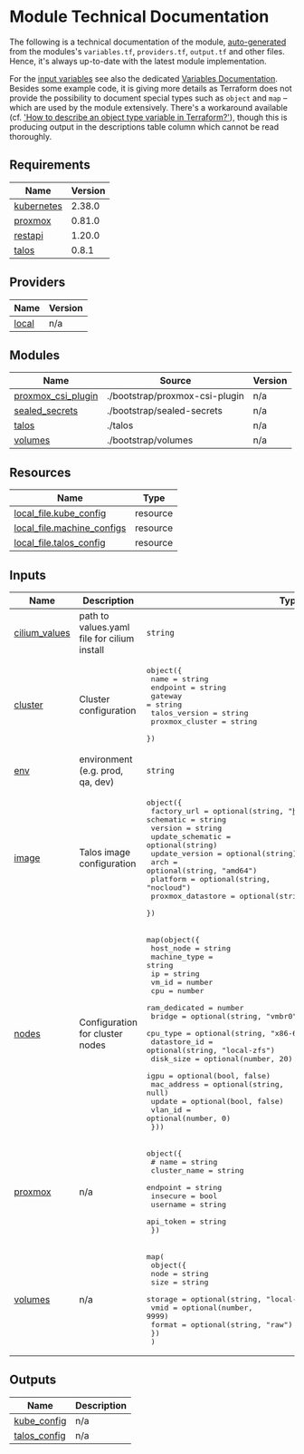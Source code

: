 # Module Technical Documentation

The following is a technical documentation of the module, [auto-generated](https://github.com/terraform-docs/terraform-docs) from the modules's `variables.tf`, `providers.tf`, `output.tf` and other files.  Hence, it's always up-to-date with the latest module implementation.

For the [input variables](#inputs) see also the dedicated [Variables Documentation](variables.md).  Besides some example code, it is giving more details as Terraform does not provide the possibility to document special types such as `object` and `map` – which are used by the module extensively.  There's a workaround available (cf. ['How to describe an object type variable in Terraform?'](https://stackoverflow.com/questions/72183481/how-to-describe-an-object-type-variable-in-terraform)), though this is producing output in the descriptions table column which cannot be read thoroughly.

<!-- BEGIN_TF_DOCS -->
## Requirements

| Name | Version |
|------|---------|
| <a name="requirement_kubernetes"></a> [kubernetes](#requirement\_kubernetes) | 2.38.0 |
| <a name="requirement_proxmox"></a> [proxmox](#requirement\_proxmox) | 0.81.0 |
| <a name="requirement_restapi"></a> [restapi](#requirement\_restapi) | 1.20.0 |
| <a name="requirement_talos"></a> [talos](#requirement\_talos) | 0.8.1 |

## Providers

| Name | Version |
|------|---------|
| <a name="provider_local"></a> [local](#provider\_local) | n/a |

## Modules

| Name | Source | Version |
|------|--------|---------|
| <a name="module_proxmox_csi_plugin"></a> [proxmox\_csi\_plugin](#module\_proxmox\_csi\_plugin) | ./bootstrap/proxmox-csi-plugin | n/a |
| <a name="module_sealed_secrets"></a> [sealed\_secrets](#module\_sealed\_secrets) | ./bootstrap/sealed-secrets | n/a |
| <a name="module_talos"></a> [talos](#module\_talos) | ./talos | n/a |
| <a name="module_volumes"></a> [volumes](#module\_volumes) | ./bootstrap/volumes | n/a |

## Resources

| Name | Type |
|------|------|
| [local_file.kube_config](https://registry.terraform.io/providers/hashicorp/local/latest/docs/resources/file) | resource |
| [local_file.machine_configs](https://registry.terraform.io/providers/hashicorp/local/latest/docs/resources/file) | resource |
| [local_file.talos_config](https://registry.terraform.io/providers/hashicorp/local/latest/docs/resources/file) | resource |

## Inputs

| Name | Description | Type | Default | Required |
|------|-------------|------|---------|:--------:|
| <a name="input_cilium_values"></a> [cilium\_values](#input\_cilium\_values) | path to values.yaml file for cilium install | `string` | `"talos/inline-manifests/cilium-values.default.yaml"` | no |
| <a name="input_cluster"></a> [cluster](#input\_cluster) | Cluster configuration | <pre>object({<br/>    name            = string<br/>    endpoint        = string<br/>    gateway         = string<br/>    talos_version   = string<br/>    proxmox_cluster = string<br/>  })</pre> | n/a | yes |
| <a name="input_env"></a> [env](#input\_env) | environment (e.g. prod, qa, dev) | `string` | `""` | no |
| <a name="input_image"></a> [image](#input\_image) | Talos image configuration | <pre>object({<br/>    factory_url       = optional(string, "https://factory.talos.dev")<br/>    schematic         = string<br/>    version           = string<br/>    update_schematic  = optional(string)<br/>    update_version    = optional(string)<br/>    arch              = optional(string, "amd64")<br/>    platform          = optional(string, "nocloud")<br/>    proxmox_datastore = optional(string, "local")<br/>  })</pre> | n/a | yes |
| <a name="input_nodes"></a> [nodes](#input\_nodes) | Configuration for cluster nodes | <pre>map(object({<br/>    host_node     = string<br/>    machine_type  = string<br/>    ip            = string<br/>    vm_id         = number<br/>    cpu           = number<br/>    ram_dedicated = number<br/>    bridge        = optional(string, "vmbr0")<br/>    cpu_type      = optional(string, "x86-64-v2-AES")<br/>    datastore_id  = optional(string, "local-zfs")<br/>    disk_size     = optional(number, 20)<br/>    igpu          = optional(bool, false)<br/>    mac_address   = optional(string, null)<br/>    update        = optional(bool, false)<br/>    vlan_id       = optional(number, 0)<br/>  }))</pre> | n/a | yes |
| <a name="input_proxmox"></a> [proxmox](#input\_proxmox) | n/a | <pre>object({<br/>    # name         = string<br/>    cluster_name = string<br/>    endpoint     = string<br/>    insecure     = bool<br/>    username     = string<br/>    api_token    = string<br/>  })</pre> | n/a | yes |
| <a name="input_volumes"></a> [volumes](#input\_volumes) | n/a | <pre>map(<br/>    object({<br/>      node    = string<br/>      size    = string<br/>      storage = optional(string, "local-zfs")<br/>      vmid    = optional(number, 9999)<br/>      format  = optional(string, "raw")<br/>    })<br/>  )</pre> | n/a | yes |

## Outputs

| Name | Description |
|------|-------------|
| <a name="output_kube_config"></a> [kube\_config](#output\_kube\_config) | n/a |
| <a name="output_talos_config"></a> [talos\_config](#output\_talos\_config) | n/a |
<!-- END_TF_DOCS -->